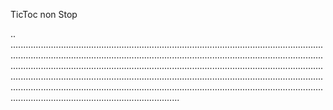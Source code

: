 TicToc non Stop

..
...............................................................................................................................................................................................................................................................................................................................................................................................................................................................................................................................................................................................................................................................................................................